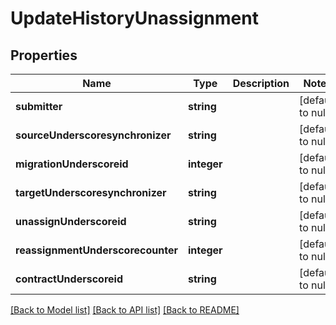 # UpdateHistoryUnassignment

## Properties
Name | Type | Description | Notes
------------ | ------------- | ------------- | -------------
**submitter** | **string** |  | [default to null]
**sourceUnderscoresynchronizer** | **string** |  | [default to null]
**migrationUnderscoreid** | **integer** |  | [default to null]
**targetUnderscoresynchronizer** | **string** |  | [default to null]
**unassignUnderscoreid** | **string** |  | [default to null]
**reassignmentUnderscorecounter** | **integer** |  | [default to null]
**contractUnderscoreid** | **string** |  | [default to null]

[[Back to Model list]](../README.md#documentation-for-models) [[Back to API list]](../README.md#documentation-for-api-endpoints) [[Back to README]](../README.md)


